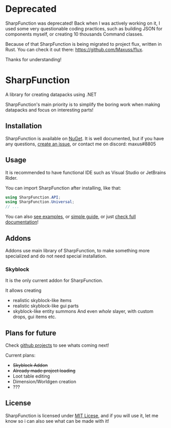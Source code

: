 # Deprecated
SharpFunction was deprecated! Back when I was actively working on it, I used some very questionable coding practices, such as building JSON for components myself, or creating 10 thousands Command classes. 

Because of that SharpFunction is being migrated to project flux, written in Rust. You can check it out there: https://github.com/Maxuss/flux.

Thanks for understanding!

# SharpFunction

A library for creating datapacks using .NET

SharpFunction's main priority is to simplify the boring work
when making datapacks and focus on interesting parts!

## Installation
SharpFunction is available on [NuGet](https://www.nuget.org/packages/SharpFunction/#).
It is well documented, but if you have any questions, [create an issue](https://github.com/Maxuss/SharpFunction/issues),
or contact me on discord: maxus#8805

## Usage
It is recommended to have functional IDE such as Visual Studio or JetBrains Rider.

You can import SharpFunction after installing, like that:
```csharp
using SharpFunction.API;
using SharpFunction.Universal;
// ...
```

You can also [see examples](https://github.com/Maxuss/SharpFunction/tree/main/SFExample), or [simple guide](https://github.com/Maxuss/SharpFunction/wiki), or just [check full documentation](https://maxuss.github.io/SharpFunction)!

## Addons
 Addons use main library of SharpFunction, to make something more specialized and do not need special installation.
### Skyblock
It is the only current addon for SharpFunction.

It allows creating
* realistic skyblock-like items
* realistic skyblock-like gui parts
* skyblock-like entity summons
And even *whole* slayer, with custom drops, gui items etc.

## Plans for future

Check [github projects](https://github.com/Maxuss/SharpFunction/projects) to see whats coming next!

Current plans:
* ~~Skyblock Addon~~
* ~~Already made project loading~~
* Loot table editing
* Dimension/Worldgen creation
* ???

## License
SharpFunction is licensed under [MIT Licese](https://github.com/Maxuss/SharpFunction/blob/main/LICENSE.txt), and if you will use it, let me know so i can also see what can be made with it!
